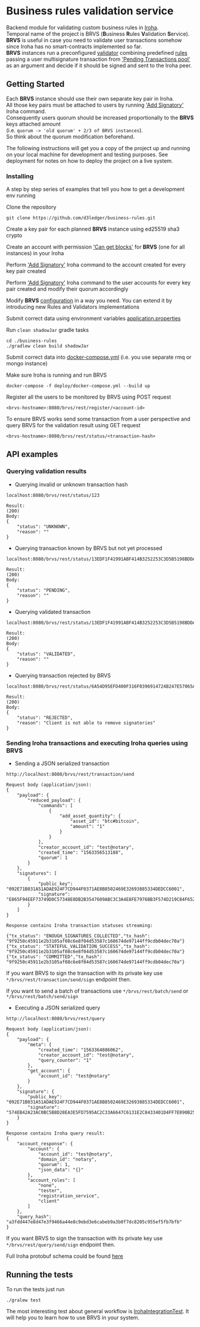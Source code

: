 # Business rules validation service

Backend module for validating custom business rules in [Iroha](https://github.com/hyperledger/iroha).<br/>
Temporal name of the project is BRVS (**B**usiness **R**ules **V**alidation **S**ervice).
**BRVS** is useful in case you need to validate user transactions somehow since Iroha has no smart-contracts implemented so far.<br/>
**BRVS** instances run a preconfigured [validator](./brvs-rules/src/main/java/iroha/validation/validators/Validator.java) combining predefined [rules](./brvs-rules/src/main/java/iroha/validation/rules/Rule.java) passing a user multisignature transaction from ['Pending Transactions pool'](https://iroha.readthedocs.io/en/latest/api/queries.html#get-pending-transactions) as an argument and decide if it should be signed and sent to the Iroha peer.

## Getting Started

Each **BRVS** instance should use their own separate key pair in Iroha.<br/>
All those key pairs must be attached to users by running ['Add Signatory'](https://iroha.readthedocs.io/en/latest/api/commands.html#add-signatory) Iroha command.<br/>
Consequently users quorum should be increased proportionally to the **BRVS** keys attached amount<br/> (i.e. `quorum -> 'old quorum' + 2/3 of BRVS instances`).<br/>
So think about the quorum modification beforehand.

The following instructions will get you a copy of the project up and running on your local machine for development and testing purposes. See deployment for notes on how to deploy the project on a live system.

### Installing

A step by step series of examples that tell you how to get a development env running

Clone the repository

```
git clone https://github.com/d3ledger/business-rules.git
```

Create a key pair for each planned **BRVS** instance using ed25519 sha3 crypto

Create an account with permission ['Can get blocks'](https://iroha.readthedocs.io/en/latest/maintenance/permissions.html#block-stream) for **BRVS** (one for all instances) in your Iroha

Perform ['Add Signatory'](https://iroha.readthedocs.io/en/latest/api/commands.html#add-signatory) Iroha command to the account created for every key pair created

Perform ['Add Signatory'](https://iroha.readthedocs.io/en/latest/api/commands.html#add-signatory) Iroha command to the user accounts for every key pair created and modify their quorum accordingly

Modify **BRVS** [configuration](./config/context/spring-context.xml) in a way you need. You can extend it by introducing new Rules and Validators implementations

Submit correct data using environment variables [application.properties](brvs-core/src/main/resources/application.properties)

Run `clean shadowJar` gradle tasks

```
cd ./business-rules
./gradlew clean build shadowJar
```

Submit correct data into [docker-compose.yml](./deploy/docker-compose.yml) (i.e. you use separate rmq or mongo instance)

Make sure Iroha is running and run BRVS
```
docker-compose -f deploy/docker-compose.yml --build up
```

Register all the users to be monitored by BRVS using POST request
```
<brvs-hostname>:8080/brvs/rest/register/<account-id>
```

To ensure BRVS works send some transaction from a user perspective and query BRVS for the validation result using GET request
```
<brvs-hostname>:8080/brvs/rest/status/<transaction-hash>
```

## API examples
### Querying validation results
- Querying invalid or unknown transaction hash
```
localhost:8080/brvs/rest/status/123

Result:
(200)
Body:
{
    "status": "UNKNOWN",
    "reason": ""
}
```
- Querying transaction known by BRVS but not yet processed
```
localhost:8080/brvs/rest/status/13EDF1F41991ABF414B3252253C3D5B5198BDDAAFCCB181BFB334758C3C4ABEA

Result:
(200)
Body:
{
    "status": "PENDING",
    "reason": ""
}
```
- Querying validated transaction
```
localhost:8080/brvs/rest/status/13EDF1F41991ABF414B3252253C3D5B5198BDDAAFCCB181BFB334758C3C4ABEA

Result:
(200)
Body:
{
    "status": "VALIDATED",
    "reason": ""
}
```
- Querying transaction rejected by BRVS
```
localhost:8080/brvs/rest/status/6A54D95EFD400F316F0396914724B247E57065A66CABFD86427EA73BEFA886AC

Result:
(200)
Body:
{
    "status": "REJECTED",
    "reason": "Client is not able to remove signatories"
}
```

### Sending Iroha transactions and executing Iroha queries using BRVS
- Sending a JSON serialized transaction
```
http://localhost:8080/brvs/rest/transaction/send

Request body (application/json):
{
    "payload": {
        "reduced_payload": {
            "commands": [
                {
                    "add_asset_quantity": {
                        "asset_id": "btc#bitcoin",
                        "amount": "1"
                    }
                }
            ],
            "creator_account_id": "test@notary",
            "created_time": "1563356513188",
            "quorum": 1
        }
    },
    "signatures": [
        {
            "public_key": "092E71B031A51ADAE924F7CD944F0371AE8B8502469E32693885334DEDCC6001",
            "signature": "E865F94EEF73749D0C57348E0DB2B3547609ABC3C3A4E8FE7976BB3F574D219C84F652B32AF6DFF2412E32AFBCD70CC6C728F9065B10BC43E712AB0B4D46F009"
        }
    ]
}

Response contains Iroha transaction statuses streaming:

{"tx_status": "ENOUGH_SIGNATURES_COLLECTED","tx_hash": "9f9250c45911e2b3105af08c6e8f04d53587c160674de97144ff9cdb04dec70a"}
{"tx_status": "STATEFUL_VALIDATION_SUCCESS","tx_hash": "9f9250c45911e2b3105af08c6e8f04d53587c160674de97144ff9cdb04dec70a"}
{"tx_status": "COMMITTED","tx_hash": "9f9250c45911e2b3105af08c6e8f04d53587c160674de97144ff9cdb04dec70a"}

```
If you want BRVS to sign the transaction with its private key use `*/brvs/rest/transaction/send/sign` endpoint then.

If you want to send a batch of transactions use `*/brvs/rest/batch/send` or `*/brvs/rest/batch/send/sign`

- Executing a JSON serialized query
```
http://localhost:8080/brvs/rest/query

Request body (application/json):
{
    "payload": {
        "meta": {
            "created_time": "1563364886062",
            "creator_account_id": "test@notary",
            "query_counter": "1"
        },
        "get_account": {
            "account_id": "test@notary"
        }
    },
    "signature": {
        "public_key": "092E71B031A51ADAE924F7CD944F0371AE8B8502469E32693885334DEDCC6001",
        "signature": "574EB42A23AC0BC5B8D28EA3E5FD7595AC2C33A6647C6131E2C8433401D4FF7E890B25F920D35A96FA0622881153FF4044140C03F710C5BF1D1185A29748B809"
    }
}

Response contains Iroha query result:
{
    "account_response": {
        "account": {
            "account_id": "test@notary",
            "domain_id": "notary",
            "quorum": 1,
            "json_data": "{}"
        },
        "account_roles": [
            "none",
            "tester",
            "registration_service",
            "client"
        ]
    },
    "query_hash": "a3fdd447e8d47e3f9466a44e8c9ebd3e6cabeb9a3b0f7dc8205c955ef5fb7bfb"
}

```
If you want BRVS to sign the transaction with its private key use `*/brvs/rest/query/send/sign` endpoint then.


Full Iroha protobuf schema could be found [here](https://github.com/hyperledger/iroha/tree/master/shared_model/schema)

## Running the tests

To run the tests just run
```
./gralew test
```
The most interesting test about general workflow is [IrohaIntegrationTest](./brvs-core/src/test/java/iroha/validation/behavior/IrohaIntegrationTest.java). It will help you to learn how to use BRVS in your system.
